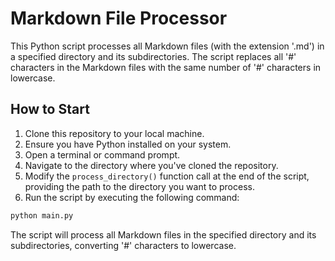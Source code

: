 # Markdown File Processor

This Python script processes all Markdown files (with the extension '.md') in a specified directory and its subdirectories. The script replaces all '#' characters in the Markdown files with the same number of '#' characters in lowercase.

## How to Start

1. Clone this repository to your local machine.
2. Ensure you have Python installed on your system.
3. Open a terminal or command prompt.
4. Navigate to the directory where you've cloned the repository.
5. Modify the `process_directory()` function call at the end of the script, providing the path to the directory you want to process.
6. Run the script by executing the following command:

```bash
python main.py
```

The script will process all Markdown files in the specified directory and its subdirectories, converting '#' characters to lowercase.